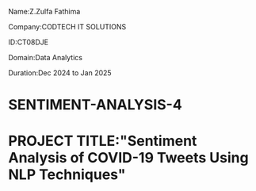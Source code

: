 Name:Z.Zulfa Fathima

Company:CODTECH IT SOLUTIONS

ID:CT08DJE

Domain:Data Analytics

Duration:Dec 2024 to Jan 2025





# SENTIMENT-ANALYSIS-4


# PROJECT TITLE:"Sentiment Analysis of COVID-19 Tweets Using NLP Techniques"
